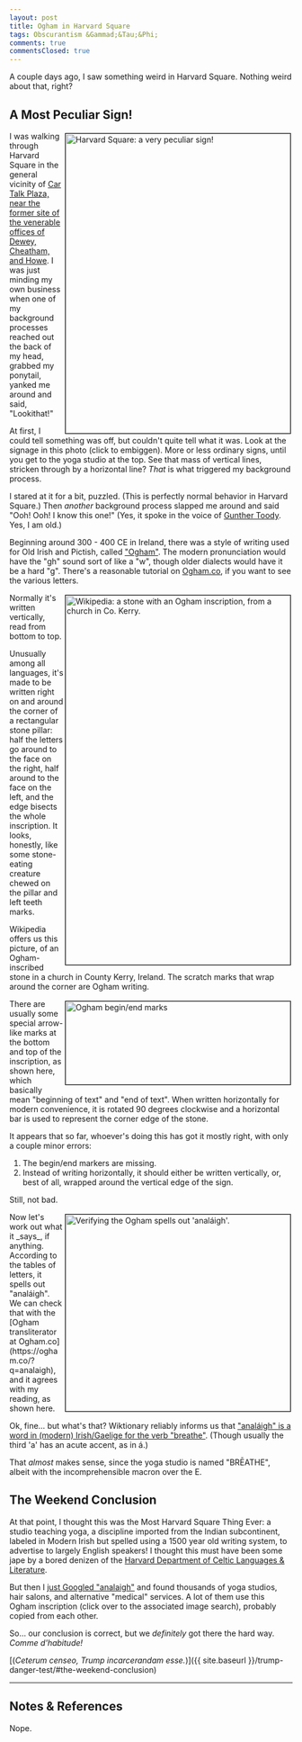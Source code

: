 ```yaml
---
layout: post
title: Ogham in Harvard Square
tags: Obscurantism &Gammad;&Tau;&Phi;
comments: true
commentsClosed: true
---
```


A couple days ago, I saw something weird in Harvard Square.  Nothing weird about that, right?  


## A Most Peculiar Sign!  

<a href="{{ site.baseurl }}/images/2024-10-05-ogham-harvard-square.jpg"><img src="{{ site.baseurl }}/images/2024-10-05-ogham-harvard-square-thumb.jpg" width="400" height="533" alt="Harvard Square: a very peculiar sign!" title="Harvard Square: a very peculiar sign!" style="float: right; margin: 3px 3px 3px 3px; border: 1px solid #000000;"></a>
I was walking through Harvard Square in the general vicinity of
[Car Talk Plaza, near the former site of the venerable offices of Dewey, Cheatham, and Howe](https://www.atlasobscura.com/places/thomas-magliozzi-plaque).
I was just minding my own business when one of my background processes reached out the
back of my head, grabbed my ponytail, yanked me around and said, "Lookithat!"  

At first, I could tell something was off, but couldn't quite tell what it was.  Look at
the signage in this photo (click to embiggen).  More or less ordinary signs, until you get
to the yoga studio at the top.  See that mass of vertical lines, stricken through by a
horizontal line?  _That_ is what triggered my background process.  

I stared at it for a bit, puzzled.  (This is perfectly normal behavior in Harvard Square.)
Then _another_ background process slapped me around and said "Ooh!  Ooh!  I know this one!"
(Yes, it spoke in the voice of [Gunther Toody](https://en.wikipedia.org/wiki/Car_54,_Where_Are_You%3F).
Yes, I am old.)  

Beginning around 300 - 400 CE in Ireland, there was a style of writing used for Old Irish
and Pictish, called ["Ogham"](https://en.wikipedia.org/wiki/Ogham).  The modern
pronunciation would have the "gh" sound sort of like a "w", though older dialects would
have it be a hard "g".  There's a reasonable tutorial on
[Ogham.co](https://ogham.co/ogham-alphabet/), if you want to see the various letters.  

<a href="{{ site.baseurl }}/images/2024-10-05-ogham-harvard-square-Ogham_Stone_Rathass_Church_Tralee_Kerry.jpg"><img src="{{ site.baseurl }}/images/2024-10-05-ogham-harvard-square-Ogham_Stone_Rathass_Church_Tralee_Kerry-thumb.jpg" width="400" height="657" alt="Wikipedia: a stone with an Ogham inscription, from a church in Co. Kerry." title="Wikipedia: a stone with an Ogham inscription, from a church in Co. Kerry." style="float: right; margin: 3px 3px 3px 3px; border: 1px solid #000000;"></a>
Normally it's written vertically, read from bottom to top.  

Unusually among all languages, it's made to be written right on and around the corner of a
rectangular stone pillar: half the letters go around to the face on the right, half around
to the face on the left, and the edge bisects the whole inscription.  It looks, honestly,
like some stone-eating creature chewed on the pillar and left teeth marks.  

Wikipedia offers us this picture, of an Ogham-inscribed stone in a church in County Kerry,
Ireland.  The scratch marks that wrap around the corner are Ogham writing.  

<img src="{{ site.baseurl }}/images/2024-10-05-ogham-harvard-square-begin-end.jpg" width="400" height="148" alt="Ogham begin/end marks" title="Ogham begin/end marks" style="float: right; margin: 3px 3px 3px 3px; border: 1px solid #000000;">
There are usually some special arrow-like marks at the bottom and top of the inscription, as shown
here, which basically mean "beginning of text" and "end of text". When written
horizontally for modern convenience, it is rotated 90 degrees clockwise and a horizontal
bar is used to represent the corner edge of the stone.  

It appears that so far, whoever's doing this has got it mostly right, with only a couple
minor errors:  
1. The begin/end markers are missing.  
2. Instead of writing horizontally, it should either be written vertically, or, best of all,
   wrapped around the vertical edge of the sign.  

Still, not bad.  

<img src="{{ site.baseurl }}/images/2024-10-05-ogham-harvard-square-analaigh.jpg" width="400" height="350" alt="Verifying the Ogham spells out 'anal&aacute;igh'." title="Verifying the Ogham spells out 'anal&aacute;igh'." style="float: right; margin: 3px 3px 3px 3px; border: 1px solid #000000;">
Now let's work out what it _says_, if anything.  According to the tables of letters, it
spells out "anal&aacute;igh".  We can check that with the
[Ogham transliterator at Ogham.co](https://ogham.co/?q=analaigh), and it agrees with my
reading, as shown here.  

Ok, fine&hellip; but what's that?  Wiktionary reliably informs us that
["anal&aacute;igh" is a word in (modern) Irish/Gaelige for the verb "breathe"](https://en.wiktionary.org/wiki/an%C3%A1laigh).
(Though usually the third 'a' has an acute accent, as in &aacute;.)  

That _almost_ makes sense, since the yoga studio is named "BR&Emacr;ATHE", albeit with
the incomprehensible macron over the E.  


## The Weekend Conclusion  

At that point, I thought this was the Most Harvard Square Thing Ever: a studio teaching
yoga, a discipline imported from the Indian subcontinent, labeled in Modern Irish but
spelled using a 1500 year old writing system, to advertise to largely English
speakers!  I thought this must have been some jape by a bored denizen of the
[Harvard Department of Celtic Languages &amp; Literature](https://celtic.fas.harvard.edu/).  

But then I [just Googled "analaigh"](https://www.google.com/search?q=analaigh) and found
thousands of yoga studios, hair salons, and alternative "medical" services.  A lot of
them use this Ogham inscription (click over to the associated image search), probably
copied from each other.  

So&hellip; our conclusion is correct, but we _definitely_ got there the hard way.
_Comme d'habitude!_  

[(_Ceterum censeo, Trump incarcerandam esse._)]({{ site.baseurl }}/trump-danger-test/#the-weekend-conclusion)  

---

## Notes &amp; References  

<!--
<sup id="fn1a">[[1]](#fn1)</sup>

<a id="fn1">1</a>: ***, ["***"](***), *** DOI: [***](***). [↩](#fn1a)  

<a href="{{ site.baseurl }}/images/***">
  <img src="{{ site.baseurl }}/images/***" width="400" height="***" alt="***" title="***" style="float: right; margin: 3px 3px 3px 3px; border: 1px solid #000000;">
</a>

<a href="***">
  <img src="{{ site.baseurl }}/images/***" width="550" height="***" alt="***" title="***" style="margin: 3px 3px 3px 3px; border: 1px solid #000000;">
</a>

<iframe width="400" height="224" src="***" allow="accelerometer; encrypted-media; gyroscope; picture-in-picture" allowfullscreen style="float: right; margin: 3px 3px 3px 3px; border: 1px solid #000000;"></iframe>
-->

Nope.  
